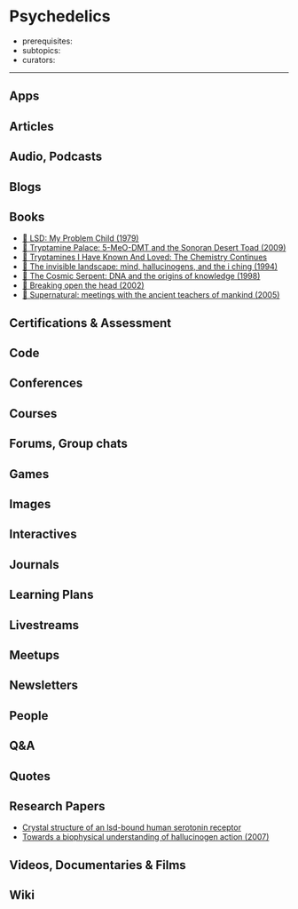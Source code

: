 # Psychedelics

- prerequisites:
- subtopics:
- curators:

------

## Apps

## Articles

## Audio, Podcasts

## Blogs

## Books

- [📖 LSD: My Problem Child (1979)](https://www.erowid.org/library/books_online/lsd_my_problem_child)
- [📕 Tryptamine Palace: 5-MeO-DMT and the Sonoran Desert Toad (2009)](https://www.goodreads.com/book/show/5519081-tryptamine-palace)
- [📖 Tryptamines I Have Known And Loved: The Chemistry Continues](https://erowid.org/library/books_online/tihkal/tihkal.shtml)
- [📕 The invisible landscape: mind, hallucinogens, and the i ching (1994)](http://www.goodreads.com/book/show/191375.The_Invisible_Landscape)
- [📖 The Cosmic Serpent: DNA and the origins of knowledge (1998)](https://www.indybay.org/uploads/2011/04/17/cosmicserp.pdf)
- [📕 Breaking open the head (2002)](http://www.goodreads.com/book/show/1815.Breaking_Open_the_Head)
- [📕 Supernatural: meetings with the ancient teachers of mankind (2005)](http://www.goodreads.com/book/show/53324.Supernatural)


## Certifications & Assessment

## Code

## Conferences

## Courses

## Forums, Group chats

## Games

## Images

## Interactives

## Journals

## Learning Plans

## Livestreams

## Meetups

## Newsletters

## People

## Q&A

## Quotes

## Research Papers

- [Crystal structure of an lsd-bound human serotonin receptor](http://www.cell.com/cell/fulltext/S0092-8674%2816%2931749-4)
- [Towards a biophysical understanding of hallucinogen action (2007)](http://citeseerx.ist.psu.edu/viewdoc/download?doi=10.1.1.688.8514&rep=rep1&type=pdf)

## Videos, Documentaries & Films

## Wiki
